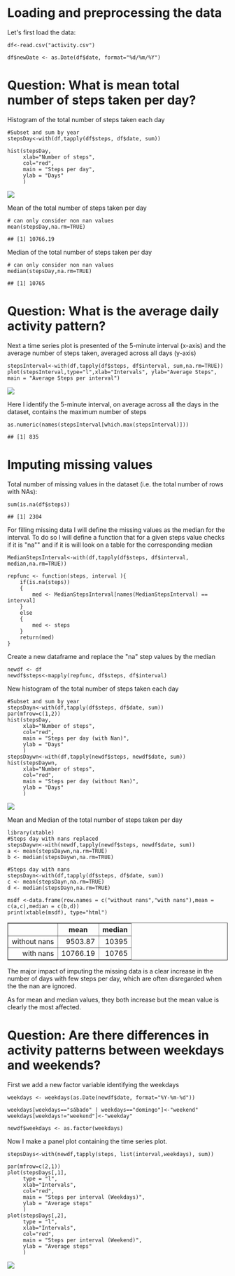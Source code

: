Loading and preprocessing the data
==================================

Let's first load the data:

    df<-read.csv("activity.csv")

    df$newDate <- as.Date(df$date, format="%d/%m/%Y")

Question: What is mean total number of steps taken per day?
===========================================================

Histogram of the total number of steps taken each day

    #Subset and sum by year
    stepsDay<-with(df,tapply(df$steps, df$date, sum))

    hist(stepsDay,
         xlab="Number of steps",
         col="red",
         main = "Steps per day",
         ylab = "Days"
         )

![](PA1_template_files/figure-markdown_strict/unnamed-chunk-2-1.png)

Mean of the total number of steps taken per day

    # can only consider non nan values
    mean(stepsDay,na.rm=TRUE)

    ## [1] 10766.19

Median of the total number of steps taken per day

    # can only consider non nan values
    median(stepsDay,na.rm=TRUE)

    ## [1] 10765

Question: What is the average daily activity pattern?
=====================================================

Next a time series plot is presented of the 5-minute interval (x-axis)
and the average number of steps taken, averaged across all days (y-axis)

    stepsInterval<-with(df,tapply(df$steps, df$interval, sum,na.rm=TRUE))
    plot(stepsInterval,type="l",xlab="Intervals", ylab="Average Steps", main = "Average Steps per interval")

![](PA1_template_files/figure-markdown_strict/unnamed-chunk-5-1.png)

Here I identify the 5-minute interval, on average across all the days in
the dataset, contains the maximum number of steps

    as.numeric(names(stepsInterval[which.max(stepsInterval)]))

    ## [1] 835

Imputing missing values
=======================

Total number of missing values in the dataset (i.e. the total number of
rows with NAs):

    sum(is.na(df$steps))

    ## [1] 2304

For filling missing data I will define the missing values as the median
for the interval. To do so I will define a function that for a given
steps value checks if it is "na"" and if it is will look on a table for
the corresponding median

    MedianStepsInterval<-with(df,tapply(df$steps, df$interval, median,na.rm=TRUE))

    repfunc <- function(steps, interval ){
        if(is.na(steps))
        {
            med <- MedianStepsInterval[names(MedianStepsInterval) == interval]
        }
        else
        {
            med <- steps
        }
        return(med)
    }

Create a new dataframe and replace the "na" step values by the median

    newdf <- df
    newdf$steps<-mapply(repfunc, df$steps, df$interval)

New histogram of the total number of steps taken each day

    #Subset and sum by year
    stepsDayn<-with(df,tapply(df$steps, df$date, sum))
    par(mfrow=c(1,2))
    hist(stepsDay,
         xlab="Number of steps",
         col="red",
         main = "Steps per day (with Nan)",
         ylab = "Days"
         )
    stepsDaywn<-with(df,tapply(newdf$steps, newdf$date, sum))
    hist(stepsDaywn,
         xlab="Number of steps",
         col="red",
         main = "Steps per day (without Nan)",
         ylab = "Days"
         )

![](PA1_template_files/figure-markdown_strict/unnamed-chunk-10-1.png)

Mean and Median of the total number of steps taken per day

    library(xtable)
    #Steps day with nans replaced
    stepsDaywn<-with(newdf,tapply(newdf$steps, newdf$date, sum))
    a <- mean(stepsDaywn,na.rm=TRUE)
    b <- median(stepsDaywn,na.rm=TRUE)

    #Steps day with nans
    stepsDayn<-with(df,tapply(df$steps, df$date, sum))
    c <- mean(stepsDayn,na.rm=TRUE)
    d <- median(stepsDayn,na.rm=TRUE)

    msdf <-data.frame(row.names = c("without nans","with nans"),mean = c(a,c),median = c(b,d))
    print(xtable(msdf), type="html")

<!-- html table generated in R 3.4.0 by xtable 1.8-2 package -->
<!-- Fri Jun 09 15:04:55 2017 -->
<table border="1">
<tr>
<th>
</th>
<th>
mean
</th>
<th>
median
</th>
</tr>
<tr>
<td align="right">
without nans
</td>
<td align="right">
9503.87
</td>
<td align="right">
10395
</td>
</tr>
<tr>
<td align="right">
with nans
</td>
<td align="right">
10766.19
</td>
<td align="right">
10765
</td>
</tr>
</table>
The major impact of imputing the missing data is a clear increase in the
number of days with few steps per day, which are often disregarded when
the the nan are ignored.

As for mean and median values, they both increase but the mean value is
clearly the most affected.

Question: Are there differences in activity patterns between weekdays and weekends?
===================================================================================

First we add a new factor variable identifying the weekdays

    weekdays <- weekdays(as.Date(newdf$date, format="%Y-%m-%d"))

    weekdays[weekdays=="sábado" | weekdays=="domingo"]<-"weekend"
    weekdays[weekdays!="weekend"]<-"weekday"

    newdf$weekdays <- as.factor(weekdays)

Now I make a panel plot containing the time series plot.

    stepsDays<-with(newdf,tapply(steps, list(interval,weekdays), sum))

    par(mfrow=c(2,1))
    plot(stepsDays[,1],
         type = "l",
         xlab="Intervals",
         col="red",
         main = "Steps per interval (Weekdays)",
         ylab = "Average steps"
         )
    plot(stepsDays[,2],
         type = "l",
         xlab="Intervals",
         col="red",
         main = "Steps per interval (Weekend)",
         ylab = "Average steps"
         )

![](PA1_template_files/figure-markdown_strict/unnamed-chunk-12-1.png)
